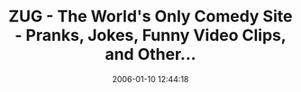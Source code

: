 ---
date: 2006-01-10 12:44:18
link:
  source: delicious
  source_url: https://del.icio.us/roytang
  text: ZUG - The World's Only Comedy Site - Pranks, Jokes, Funny Video Clips, and
    Other...
  url: http://www.zug.com/
slug: zug-the-world-s-only-comedy-site-pranks-jokes-funny-video-clips-and-other
source: delicious
tags:
- blogs
- funny
- broken-link
title: ZUG - The World's Only Comedy Site - Pranks, Jokes, Funny Video Clips, and
  Other...
---